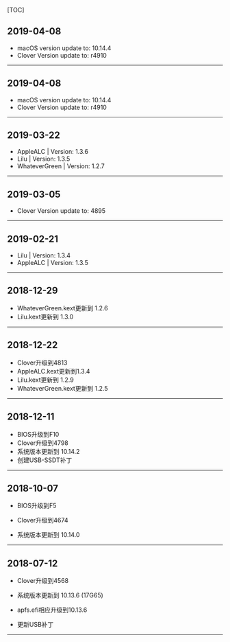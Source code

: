 [TOC]

## 2019-04-08
  - macOS version update to: 10.14.4
  - Clover Version update to: r4910

--- 
## 2019-04-08
- macOS version update to: 10.14.4
- Clover Version update to: r4910

--- 
## 2019-03-22

- AppleALC | Version: 1.3.6
- Lilu | Version: 1.3.5
- WhateverGreen | Version: 1.2.7


--- 
## 2019-03-05

- Clover Version update to: 4895


--- 
## 2019-02-21

- Lilu | Version: 1.3.4
- AppleALC | Version: 1.3.5


--- 
## 2018-12-29

- WhateverGreen.kext更新到 1.2.6
- Lilu.kext更新到 1.3.0



---

## 2018-12-22

- Clover升级到4813
- AppleALC.kext更新到1.3.4
- Lilu.kext更新到 1.2.9
- WhateverGreen.kext更新到 1.2.5

---
## 2018-12-11

- BIOS升级到F10
- Clover升级到4798
- 系统版本更新到 10.14.2
- 创建USB-SSDT补丁
---
## 2018-10-07

 - BIOS升级到F5

 - Clover升级到4674

 - 系统版本更新到 10.14.0

---
  ## 2018-07-12

 - Clover升级到4568

 - 系统版本更新到 10.13.6 (17G65)

 - apfs.efi相应升级到10.13.6

 - 更新USB补丁

---


